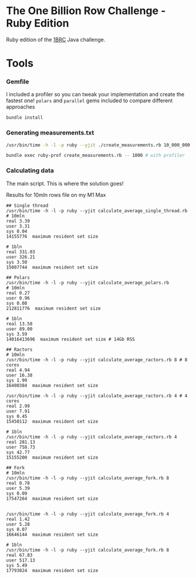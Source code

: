 # The One Billion Row Challenge - Ruby Edition

Ruby edition of the [1BRC](https://github.com/gunnarmorling/1brc/tree/main) Java challenge.

# Tools

### Gemfile

I included a profiler so you can tweak your implementation and create the fastest one!
`polars` and `parallel` gems included to compare different approaches

```bash
bundle install
```

### Generating measurements.txt
```bash
/usr/bin/time -h -l -p ruby --yjit ./create_measurements.rb 10_000_000 # 10mln rows for tests, 1bln for real comparison

bundle exec ruby-prof create_measurements.rb -- 1000 # with profiler
```

### Calculating data

The main script. This is where the solution goes!

Results for 10mln rows file on my M1 Max
```shell
## Single thread
/usr/bin/time -h -l -p ruby --yjit calculate_average_single_thread.rb
# 10mln
real 3.39
user 3.31
sys 0.04
14155776  maximum resident set size

# 1bln
real 331.03
user 326.21
sys 3.50
15007744  maximum resident set size

## Polars
/usr/bin/time -h -l -p ruby --yjit calculate_average_polars.rb
# 10mln
real 0.27
user 0.96
sys 0.08
212811776  maximum resident set size

# 1bln
real 13.58
user 89.00
sys 3.59
14016413696  maximum resident set size # 14Gb RSS

## Ractors
# 10mln
/usr/bin/time -h -l -p ruby --yjit calculate_average_ractors.rb 8 # 8 cores
real 4.94
user 16.38
sys 1.99
16400384  maximum resident set size

/usr/bin/time -h -l -p ruby --yjit calculate_average_ractors.rb 4 # 4 cores
real 2.99
user 7.91
sys 0.45
15450112  maximum resident set size

# 1bln
/usr/bin/time -h -l -p ruby --yjit calculate_average_ractors.rb 4
real 281.13
user 758.73
sys 42.77
15155200  maximum resident set size

## Fork
# 10mln
/usr/bin/time -h -l -p ruby --yjit calculate_average_fork.rb 8
real 0.78
user 5.39
sys 0.09
17547264  maximum resident set size


/usr/bin/time -h -l -p ruby --yjit calculate_average_fork.rb 4
real 1.42
user 5.28
sys 0.07
16646144  maximum resident set size

# 1bln
/usr/bin/time -h -l -p ruby --yjit calculate_average_fork.rb 8
real 67.83
user 517.13
sys 5.49
17793024  maximum resident set size
```
